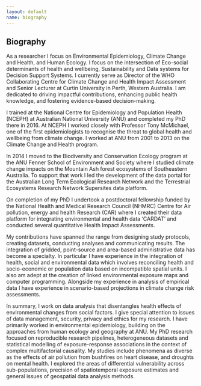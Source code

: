 ```yaml
---
layout: default
name: biography
---
```


## Biography

As a researcher I focus on Environmental Epidemiology, Climate Change and Health, and Human Ecology. I focus on the intersection of Eco-social determinants of health and wellbeing, Sustainability and Data systems for Decision Support Systems. I currently serve as Director of the WHO Collaborating Centre for Climate Change and Health Impact Assessment and Senior Lecturer at Curtin University in Perth, Western Australia. I am dedicated to driving impactful contributions, enhancing public health knowledge, and fostering evidence-based decision-making. 

I trained at the National Centre for Epidemiology and Population Health (NCEPH) at Australian National University (ANU) and completed my PhD there in 2016. At NCEPH I worked closely with Professor Tony McMichael, one of the first epidemiologists to recognise the threat to global health and wellbeing from climate change. I worked at ANU from 2001 to 2013 on the Climate Change and Health program.

In 2014 I moved to the Biodiversity and Conservation Ecology program at the ANU Fenner School of Environment and Society where I studied climate change impacts on the Mountain Ash forest ecosystems of Southeastern Australia. To support that work I led the development of the data portal for the Australian Long Term Ecological Research Network and the Terrestrial Ecosystems Research Network Supersites data platform. 

On completion of my PhD I undertook a postdoctoral fellowship funded by the National Health and Medical Research Council (NHMRC) Centre for Air pollution, energy and health Research (CAR) where I created their data platform for integrating environmental and health data ‘CARDAT’ and conducted several quantitative Health Impact Assessments.

My contributions have spanned the range from designing study protocols, creating datasets, conducting analyses and communicating results. The integration of gridded, point-source and area-based administrative data has become a specialty. In particular I have experience in the integration of health, social and environmental data which involves reconciling health and socio-economic or population data based on incompatible spatial units. I also am adept at the creation of linked environmental exposure maps and computer programming. Alongside my experience in analysis of empirical data I have experience in scenario-based projections in climate change risk assessments.

In summary, I work on data analysis that disentangles health effects of environmental changes from social factors. I give special attention to issues of data management, security, privacy and ethics for my research. I have primarily worked in environmental epidemiology, building on the approaches from human ecology and geography at ANU. My PhD research focused on reproducible research pipelines, heterogeneous datasets and statistical modelling of exposure-response associations in the context of complex multifactorial causality. My studies include phenomena as diverse as the effects of air pollution from bushfires on heart disease, and droughts on mental health. I explored the areas of differential vulnerability across sub-populations, precision of spatiotemporal exposure estimates and general issues of geospatial data analysis methods.

